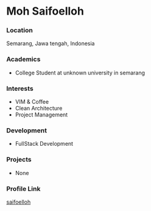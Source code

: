 # Moh Saifoelloh
### Location

Semarang, Jawa tengah, Indonesia

### Academics

- College Student at unknown university in semarang

### Interests

- VIM & Coffee
- Clean Architecture
- Project Management

### Development

- FullStack Development

### Projects

- None

### Profile Link

[saifoelloh](https://github.com/saifoelloh)
